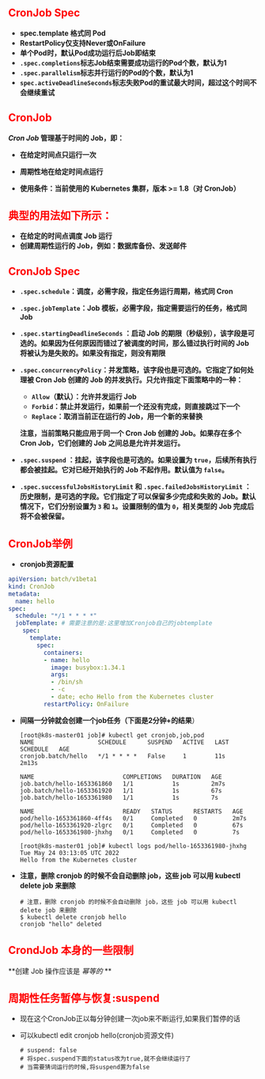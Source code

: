 ## <font color = 'red'>CronJob Spec</font>

- **spec.template 格式同 Pod**
- **RestartPolicy仅支持Never或OnFailure**
- **单个Pod时，默认Pod成功运行后Job即结束**
- **`.spec.completions`标志Job结束需要成功运行的Pod个数，默认为1**
- **`.spec.parallelism`标志并行运行的Pod的个数，默认为1**
- **`spec.activeDeadlineSeconds`标志失败Pod的重试最大时间，超过这个时间不会继续重试**



## <font color = 'red'>CronJob</font>

***Cron Job* 管理基于时间的 Job，即：** 

- **在给定时间点只运行一次**

- **周期性地在给定时间点运行**

- **使用条件：当前使用的 Kubernetes 集群，版本 >= 1.8（对 CronJob）** 

  

## <font color = 'red'>典型的用法如下所示：</font>

- **在给定的时间点调度 Job 运行**
- **创建周期性运行的 Job，例如：数据库备份、发送邮件**



## <font color = 'red'>CronJob Spec</font>

- **`.spec.schedule`：调度，必需字段，指定任务运行周期，格式同 Cron**

- **`.spec.jobTemplate`：Job 模板，必需字段，指定需要运行的任务，格式同 Job**

- **`.spec.startingDeadlineSeconds` ：启动 Job 的期限（秒级别），该字段是可选的。如果因为任何原因而错过了被调度的时间，那么错过执行时间的 Job 将被认为是失败的。如果没有指定，则没有期限**

- **`.spec.concurrencyPolicy`：并发策略，该字段也是可选的。它指定了如何处理被 Cron Job 创建的 Job 的并发执行。只允许指定下面策略中的一种：**

  - **`Allow`（默认）：允许并发运行 Job**
  - **`Forbid`：禁止并发运行，如果前一个还没有完成，则直接跳过下一个**
  - **`Replace`：取消当前正在运行的 Job，用一个新的来替换**

  **注意，当前策略只能应用于同一个 Cron Job 创建的 Job。如果存在多个 Cron Job，它们创建的 Job 之间总是允许并发运行。**

- **`.spec.suspend` ：挂起，该字段也是可选的。如果设置为 `true`，后续所有执行都会被挂起。它对已经开始执行的 Job 不起作用。默认值为 `false`。**

- **`.spec.successfulJobsHistoryLimit` 和 `.spec.failedJobsHistoryLimit` ：历史限制，是可选的字段。它们指定了可以保留多少完成和失败的 Job。默认情况下，它们分别设置为 `3` 和 `1`。设置限制的值为 `0`，相关类型的 Job 完成后将不会被保留。**



## <font color = 'red'>CronJob举例</font>

- **cronjob资源配置**

```yaml
apiVersion: batch/v1beta1
kind: CronJob
metadata:
  name: hello
spec:
  schedule: "*/1 * * * *"
  jobTemplate: # 需要注意的是:这里增加Cronjob自己的jobtemplate
    spec:
      template:
        spec:
          containers:
          - name: hello
            image: busybox:1.34.1
            args:
            - /bin/sh
            - -c
            - date; echo Hello from the Kubernetes cluster
          restartPolicy: OnFailure
```

- **间隔一分钟就会创建一个job任务（下面是2分钟+的结果**）

  ```shell
  [root@k8s-master01 job]# kubectl get cronjob,job,pod
  NAME                  SCHEDULE      SUSPEND   ACTIVE   LAST SCHEDULE   AGE
  cronjob.batch/hello   */1 * * * *   False     1        11s             2m13s
  
  NAME                         COMPLETIONS   DURATION   AGE
  job.batch/hello-1653361860   1/1           1s         2m7s
  job.batch/hello-1653361920   1/1           1s         67s
  job.batch/hello-1653361980   1/1           1s         7s
  
  NAME                         READY   STATUS      RESTARTS   AGE
  pod/hello-1653361860-4ff4s   0/1     Completed   0          2m7s
  pod/hello-1653361920-zlgrc   0/1     Completed   0          67s
  pod/hello-1653361980-jhxhg   0/1     Completed   0          7s
  
  ```

  ```shell
  [root@k8s-master01 job]# kubectl logs pod/hello-1653361980-jhxhg
  Tue May 24 03:13:05 UTC 2022
  Hello from the Kubernetes cluster
  
  ```

- **注意，删除 cronjob 的时候不会自动删除 job，这些 job 可以用 kubectl delete job 来删除**

  ```shell
  # 注意，删除 cronjob 的时候不会自动删除 job，这些 job 可以用 kubectl delete job 来删除
  $ kubectl delete cronjob hello
  cronjob "hello" deleted
  ```

## <font color = 'red'>CrondJob 本身的一些限制</font>

**创建 Job 操作应该是 *幂等的* **



## <font color = 'red'>周期性任务暂停与恢复:suspend</font>

- 现在这个CronJob正以每分钟创建一次job来不断运行,如果我们暂停的话

- 可以kubectl edit cronjob  hello(cronjob资源文件)

  ```shell
  # suspend: false
  # 将spec.suspend下面的status改为true,就不会继续运行了
  # 当需要猜词运行的时候,将suspend置为false
  ```

  